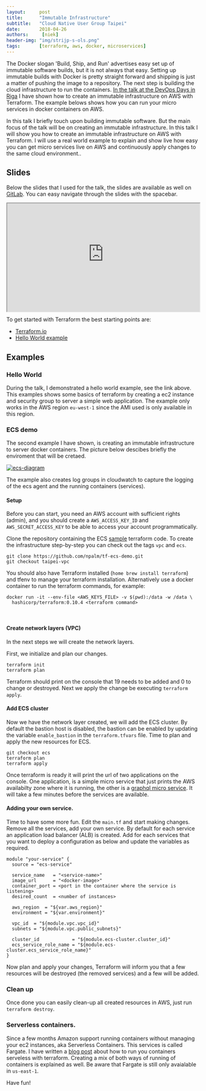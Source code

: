 ```yaml
---
layout:     post
title:      "Immutable Infrastructure"
subtitle:   "Cloud Native User Group Taipei"
date:       2018-04-26
authors:     [niek]
header-img: "img/strijp-s-ols.png"
tags:       [terraform, aws, docker, microservices]
---
```


The Docker slogan 'Build, Ship, and Run' advertises easy set up of immutable software builds, but it is not always that easy. Setting up immutable builds with Docker is pretty straight forward and shipping is just a matter of pushing the image to a repository. The next step is building the cloud infrastructure to run the containers. [In the talk at the DevOps Days in Riga](https://www.devopsdays.org/events/2017-riga/program/niek-palm/) I have shown how to create an immutable infrastructure on AWS with Terraform. The example belows shows how you can run your micro services in docker containers on AWS.


In this talk I briefly touch upon building immutable software. But the main focus of the talk will be on creating an immutable infrastructure. In this talk I will show you how to create an immutable infrastructure on AWS with Terraform. I will use a real world example to explain and show live how easy you can get micro services live on AWS and continuously apply changes to the same cloud environment..

## Slides
Below the slides that I used for the talk, the slides are available as well on [GitLab](https://immutable-infrastructure.gitlab.io/dodr-2017/). You can easy navigate through the slides with the spacebar.

<div style="position:relative; width:100%; height:0px; padding-bottom:56.25%;">
    <iframe style="position:absolute; left:0; top:0; width:100%; height:100%"
        src="https://immutable-infrastructure.gitlab.io/taipei-2018/">
    </iframe>
</div>

To get started with Terraform the best starting points are:
- [Terraform.io](https://www.terraform.io/intro/examples/)
- [Hello World example](https://github.com/npalm/tf-helloworld-demo)

## Examples

### Hello World
During the talk, I demonstrated a hello world example, see the link above. This examples shows some basics of terraform by creating a ec2 instance and security group to server a simple web application. The example only works in the AWS region `eu-west-1` since the AMI used is only available in this region.

### ECS demo
The second example I have shown, is creating an immutable infrastructure to server docker containers. The picture below descibes briefly the enviroment that will be cretaed.

<a href="#">
    <img src="{{ site.baseurl }}/img/20170919-immutable-infra/ecs-black.png" alt="ecs-diagram">
</a>

The example also creates log groups in cloudwatch to capture the logging of the ecs agent and the running containers (services).

#### Setup
Before you can start, you need an AWS account with sufficient rights (admin), and you should create a `AWS_ACCESS_KEY_ID` and `AWS_SECRET_ACCESS_KEY` to be able to access your account programmatically.

Clone the repository containing the ECS [sample](https://github.com/npalm/tf-ecs-demo.git) terraform code. To create the infrastructure step-by-step you can check out the tags `vpc` and `ecs`.

```
git clone https://github.com/npalm/tf-ecs-demo.git
git checkout taipei-vpc
```
You should also have Terraform installed (`home brew install terraform`) and
tfenv to manage your terraform installation. Alternatively use a docker container to run the terraform commands, for example:
```
docker run -it --env-file <AWS_KEYS_FILE> -v $(pwd):/data -w /data \
  hashicorp/terraform:0.10.4 <terraform command>
```
<br>

#### Create network layers (VPC)
In the next steps we will create the network layers.

First, we initialize and plan our changes.
```
terraform init
terraform plan
```
Terraform should print on the console that 19 needs to be added and 0 to change or destroyed. Next we apply the change be executing `terraform apply`.

#### Add ECS cluster
Now we have the network layer created, we will add the ECS cluster. By default the bastion host is disabled, the bastion can be enabled by updating the variable `enable_bastion` in the `terraform.tfvars` file. Time to plan and apply the new resources for ECS.
```
git checkout ecs
terraform plan
terraform apply
```
Once terraform is ready it will print the url of two applications on the console. One application, is a simple micro service that just prints the AWS availabilty zone where it is running, the other is a [graphql micro service](/2017/05/20/nextbuild-graphql/). It will take a few minutes before the services are available.

#### Adding your own service.
Time to have some more fun. Edit the `main.tf` and start making changes. Remove all the services, add your own service. By default for each service an application load balancer (ALB) is created. Add for each services that you want to deploy a configuration as below and update the variables as required.

```
module "your-service" {
  source = "ecs-service"

  service_name   = "<service-name>"
  image_url      = "<docker-image>"
  container_port = <port in the container where the service is listening>
  desired_count  = <number of instances>

  aws_region  = "${var.aws_region}"
  environment = "${var.environment}"

  vpc_id  = "${module.vpc.vpc_id}"
  subnets = "${module.vpc.public_subnets}"

  cluster_id            = "${module.ecs-cluster.cluster_id}"
  ecs_service_role_name = "${module.ecs-cluster.ecs_service_role_name}"
}
```
Now plan and apply your changes, Terraform will inform you that a few resources will be destroyed (the removed services) and a few will be added.


### Clean up
Once done you can easily clean-up all created resources in AWS, just run `terraform destroy`.

### Serverless containers.
Since a few months Amazon support running containers without managing your
ec2 instances, aka Serverless Containers. This services is called Fargate. I
have written a [blog
post](https://040code.github.io/2018/01/30/fargate_with_terraform/) about
how to run you containers serveless with terraform. Creating a mix of both
ways of running of containers is explained as well. Be aware that Fargate is
still only avaialable in `us-east-1`.

Have fun!